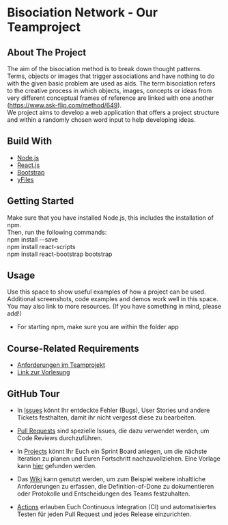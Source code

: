 # Bisociation Network - Our Teamproject
## About The Project
The aim of the bisociation method is to break down thought patterns. Terms, objects or images that trigger associations and have nothing to do with the given basic problem are used as aids. The term bisociation refers to the creative process in which objects, images, concepts or ideas from very different conceptual frames of reference are linked with one another (https://www.ask-flip.com/method/649). <br>
We project aims to develop a web application that offers a project structure and within a randomly chosen word input to help developing ideas.
## Build With
- [Node.js](https://nodejs.org/en/download)
- [React.js](https://reactjs.org/)
- [Bootstrap](https://getbootstrap.com/)
- [yFiles](https://www.yworks.com/products/yfiles)

## Getting Started
Make sure that you have installed Node.js, this includes the installation of npm. <br>
Then, run the following commands: <br>
npm install --save <br>
npm install react-scripts <br>
npm install react-bootstrap bootstrap <br>

## Usage 
Use this space to show useful examples of how a project can be used. Additional screenshots, code examples and demos work well in this space. You may also link to more resources.
(If you have something in mind, please add!)

- For starting npm, make sure you are within the folder app

## Course-Related Requirements

-  [Anforderungen im Teamprojekt](COURSE-DESCRIPTION.md)
-  [Link zur Vorlesung](https://se.informatik.uni-tuebingen.de/teaching/ss22/se/)

## GitHub Tour

- In [Issues](../../issues) könnt Ihr entdeckte Fehler (Bugs), User Stories und andere Tickets festhalten, damit ihr nicht vergesst diese zu bearbeiten.

- [Pull Requests](../../pulls) sind spezielle Issues, die dazu verwendet werden, um Code Reviews durchzuführen.

- In [Projects](../../projects) könnt Ihr Euch ein Sprint Board anlegen, um die nächste Iteration zu planen und Euren Fortschritt nachzuvollziehen. Eine Vorlage kann [hier](https://github.com/se-tuebingen/teamprojekt-vorlage/projects/1) gefunden werden.

- Das [Wiki](../../wiki)  kann genutzt werden, um zum Beispiel weitere inhaltliche Anforderungen zu erfassen, die Definition-of-Done zu dokumentieren oder Protokolle und Entscheidungen des Teams festzuhalten.

- [Actions](../../actions) erlauben Euch Continuous Integration (CI) und automatisiertes Testen für jeden Pull Request und jedes Release einzurichten.
